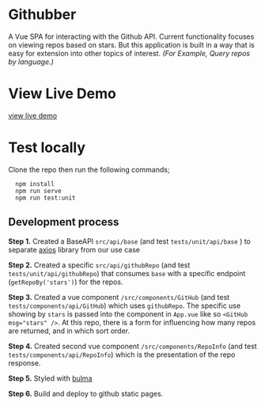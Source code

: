 # Githubber

A Vue SPA for interacting with the Github API. Current functionality focuses on viewing repos based on stars. But this application is built in a way that is easy for extension into other topics of interest. _(For Example, Query repos by language.)_

# View Live Demo

[view live demo](http://www.quickerleft.com)

# Test locally

Clone the repo then run the following commands;

```
  npm install
  npm run serve
  npm run test:unit
```

## Development process

**Step 1.** Created a BaseAPI `src/api/base` (and test `tests/unit/api/base` ) to separate [axios](https://github.com/axios/axios) library from our use case

**Step 2.** Created a specific `src/api/githubRepo` (and test `tests/unit/api/githubRepo`) that consumes `base` with a specific endpoint (`getRepoBy('stars')`) for the repos.

**Step 3.** Created a vue component `/src/components/GitHub` (and test `tests/components/api/GitHub`) which uses `githubRepo`. The specific use showing by `stars` is passed into the component in `App.vue` like so `<GitHub msg="stars" />`. At this repo, there is a form for influencing how many repos are returned, and in which sort order.

**Step 4.** Created second vue component `/src/components/RepoInfo` (and test `tests/components/api/RepoInfo`) which is the presentation of the repo response.

**Step 5.** Styled with [bulma](https://bulma.io/)

**Step 6.** Build and deploy to github static pages.
